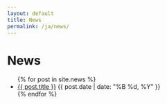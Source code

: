 ```yaml
---
layout: default
title: News
permalink: /ja/news/
---
```


<h1>News</h1>
<ul>
  {% for post in site.news %}
    <li>
      <a href="{{ post.url }}">{{ post.title }}</a>
      <span>{{ post.date | date: "%B %d, %Y" }}</span>
    </li>
  {% endfor %}
</ul>